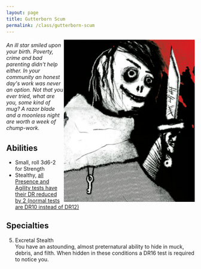 ```yaml
---
layout: page
title: Gutterborn Scum
permalink: /class/gutterborn-scum
---
```


<img align="right" width=350px src="/images/Gutterborn_Scum.png">

###### An ill star smiled upon your birth. Poverty, crime and bad parenting didn't help either. In your community an honest day's work was never an option. Not that you ever tried, what are you, some kind of mug? A razor blade and a moonless night are worth a week of chump-work.

## Abilities
- Small, roll 3d6-2 for Strength
- Stealthy, <ins>all Presence and Agility tests have their DR reduced by 2 (normal tests are DR10 instead of DR12)</ins>

## Specialties
5. Excretal Stealth <br>
You have an astounding, almost preternatural ability to hide in muck, debris, and filth. When hidden in these conditions a DR16 test is required to notice you.

<br>
<br>

<br>

